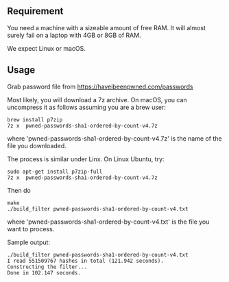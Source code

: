 
## Requirement


You need a machine with a sizeable amount of free RAM. It will
almost surely fail on a laptop with 4GB or 8GB of RAM.

We expect Linux or macOS.

## Usage


Grab password file from
https://haveibeenpwned.com/passwords

Most likely, you will download a 7z archive. On macOS, you can
uncompress it as follows assuming you are a brew user:

```
brew install p7zip
7z x  pwned-passwords-sha1-ordered-by-count-v4.7z
```

where 'pwned-passwords-sha1-ordered-by-count-v4.7z' is the name of the file you downloaded.

The process is similar under Linx. On Linux Ubuntu, try:

```
sudo apt-get install p7zip-full
7z x  pwned-passwords-sha1-ordered-by-count-v4.7z
```


Then do 

```
make
./build_filter pwned-passwords-sha1-ordered-by-count-v4.txt
````

where 'pwned-passwords-sha1-ordered-by-count-v4.txt' is the file you want to process.

Sample output:

```
./build_filter pwned-passwords-sha1-ordered-by-count-v4.txt
I read 551509767 hashes in total (121.942 seconds).
Constructing the filter...
Done in 102.147 seconds.
```
